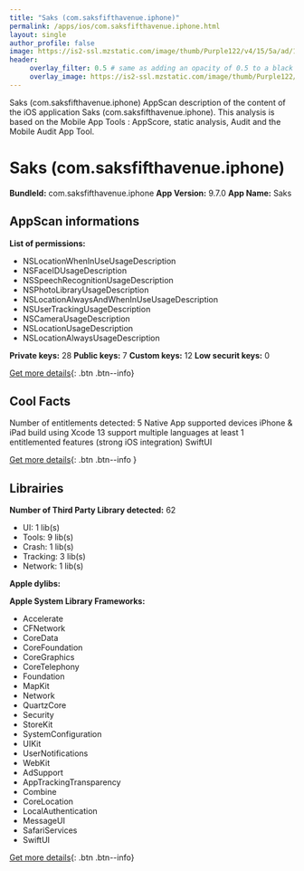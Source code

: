 ```yaml
---
title: "Saks (com.saksfifthavenue.iphone)"
permalink: /apps/ios/com.saksfifthavenue.iphone.html
layout: single
author_profile: false
image: https://is2-ssl.mzstatic.com/image/thumb/Purple122/v4/15/5a/ad/155aad74-5480-2fc1-86a9-027b98d35cf0/AppIcon-1x_U007emarketing-0-10-0-85-220.png/512x512bb.jpg
header: 
     overlay_filter: 0.5 # same as adding an opacity of 0.5 to a black background
     overlay_image: https://is2-ssl.mzstatic.com/image/thumb/Purple122/v4/15/5a/ad/155aad74-5480-2fc1-86a9-027b98d35cf0/AppIcon-1x_U007emarketing-0-10-0-85-220.png/512x512bb.jpg
---
```

Saks (com.saksfifthavenue.iphone) AppScan description of the content of the iOS application Saks (com.saksfifthavenue.iphone). This analysis is based on the Mobile App Tools : AppScore, static analysis, Audit and the Mobile Audit App Tool.

# Saks (com.saksfifthavenue.iphone)

**BundleId:** com.saksfifthavenue.iphone
**App Version:** 9.7.0
**App Name:** Saks


## AppScan informations 

**List of permissions:** 
- NSLocationWhenInUseUsageDescription
- NSFaceIDUsageDescription
- NSSpeechRecognitionUsageDescription
- NSPhotoLibraryUsageDescription
- NSLocationAlwaysAndWhenInUseUsageDescription
- NSUserTrackingUsageDescription
- NSCameraUsageDescription
- NSLocationUsageDescription
- NSLocationAlwaysUsageDescription
  
  
**Private keys:** 28
**Public keys:** 7
**Custom keys:** 12
**Low securit keys:** 0
  
[Get more details](/pricing.html){: .btn .btn--info}

## Cool Facts

Number of entitlements detected: 5
Native App
supported devices iPhone & iPad
build using Xcode 13
support multiple languages
at least 1 entitlemented features (strong iOS integration)
SwiftUI
  
[Get more details](/pricing.html){: .btn .btn--info }

## Librairies 
**Number of Third Party Library detected:** 62
- UI: 1 lib(s)
- Tools: 9 lib(s)
- Crash: 1 lib(s)
- Tracking: 3 lib(s)
- Network: 1 lib(s)


**Apple dylibs:**


**Apple System Library Frameworks:**
- Accelerate
- CFNetwork
- CoreData
- CoreFoundation
- CoreGraphics
- CoreTelephony
- Foundation
- MapKit
- Network
- QuartzCore
- Security
- StoreKit
- SystemConfiguration
- UIKit
- UserNotifications
- WebKit
- AdSupport
- AppTrackingTransparency
- Combine
- CoreLocation
- LocalAuthentication
- MessageUI
- SafariServices
- SwiftUI


  
[Get more details](/pricing.html){: .btn .btn--info}

